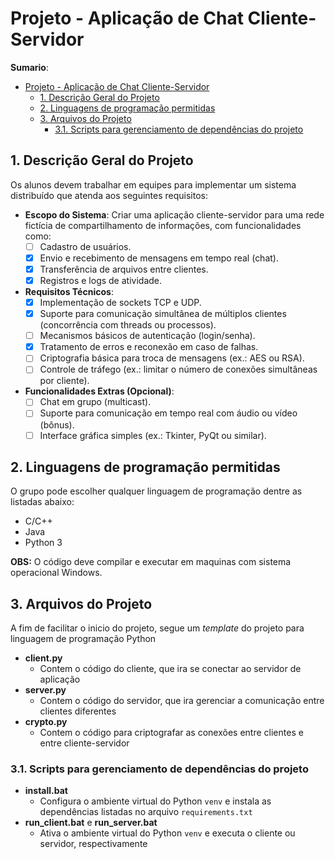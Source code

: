 # Projeto - Aplicação de Chat Cliente-Servidor

**Sumario**:
- [Projeto - Aplicação de Chat Cliente-Servidor](#projeto---aplicação-de-chat-cliente-servidor)
  - [1. Descrição Geral do Projeto](#1-descrição-geral-do-projeto)
  - [2. Linguagens de programação permitidas](#2-linguagens-de-programação-permitidas)
  - [3. Arquivos do Projeto](#3-arquivos-do-projeto)
    - [3.1. Scripts para gerenciamento de dependências do projeto](#31-scripts-para-gerenciamento-de-dependências-do-projeto)

## 1. Descrição Geral do Projeto

Os alunos devem trabalhar em equipes para implementar um sistema distribuído que atenda aos seguintes requisitos:

- **Escopo do Sistema**: Criar uma aplicação cliente-servidor para uma rede fictícia de compartilhamento de informações, com funcionalidades como:
  - [ ] Cadastro de usuários.
  - [X] Envio e recebimento de mensagens em tempo real (chat).
  - [X] Transferência de arquivos entre clientes.
  - [X] Registros e logs de atividade.
- **Requisitos Técnicos**:
  - [X] Implementação de sockets TCP e UDP.
  - [X] Suporte para comunicação simultânea de múltiplos clientes (concorrência com threads ou processos).
  - [ ] Mecanismos básicos de autenticação (login/senha).
  - [X] Tratamento de erros e reconexão em caso de falhas.
  - [ ] Criptografia básica para troca de mensagens (ex.: AES ou RSA).
  - [ ] Controle de tráfego (ex.: limitar o número de conexões simultâneas por cliente).
- **Funcionalidades Extras (Opcional)**:
  - [ ] Chat em grupo (multicast).
  - [ ] Suporte para comunicação em tempo real com áudio ou vídeo (bônus).
  - [ ] Interface gráfica simples (ex.: Tkinter, PyQt ou similar).

## 2. Linguagens de programação permitidas

O grupo pode escolher qualquer linguagem de programação dentre as listadas abaixo:
- C/C++
- Java
- Python 3

**OBS:** O código deve compilar e executar em maquinas com sistema operacional Windows.

## 3. Arquivos do Projeto

A fim de facilitar o inicio do projeto, segue um *template* do projeto para linguagem de programação Python

- **client.py**
  - Contem o código do cliente, que ira se conectar ao servidor de aplicação
- **server.py**
  - Contem o código do servidor, que ira gerenciar a comunicação entre clientes diferentes
- **crypto.py**
  - Contem o código para criptografar as conexões entre clientes e entre cliente-servidor

### 3.1. Scripts para gerenciamento de dependências do projeto
- **install.bat** 
   - Configura o ambiente virtual do Python ``venv`` e instala as dependências listadas no arquivo `requirements.txt`
- **run_client.bat** e **run_server.bat**
   - Ativa o ambiente virtual do Python ``venv`` e executa o cliente ou servidor, respectivamente
